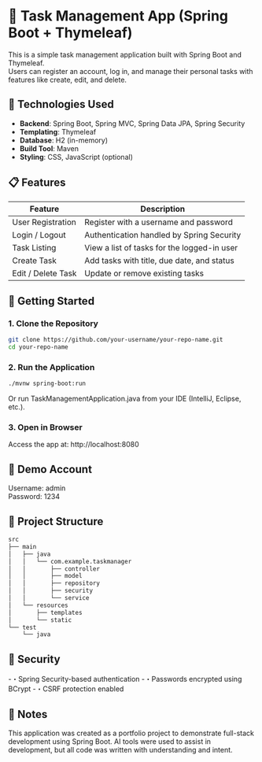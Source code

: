 # 📝 Task Management App (Spring Boot + Thymeleaf)

This is a simple task management application built with Spring Boot and Thymeleaf.  
Users can register an account, log in, and manage their personal tasks with features like create, edit, and delete.

## 🔧 Technologies Used

- **Backend**: Spring Boot, Spring MVC, Spring Data JPA, Spring Security
- **Templating**: Thymeleaf
- **Database**: H2 (in-memory)
- **Build Tool**: Maven
- **Styling**: CSS, JavaScript (optional)

## 📋 Features

| Feature        | Description                                 |
|----------------|---------------------------------------------|
| User Registration | Register with a username and password     |
| Login / Logout   | Authentication handled by Spring Security |
| Task Listing     | View a list of tasks for the logged-in user |
| Create Task      | Add tasks with title, due date, and status |
| Edit / Delete Task | Update or remove existing tasks           |

## 🚀 Getting Started

### 1. Clone the Repository

```bash
git clone https://github.com/your-username/your-repo-name.git
cd your-repo-name
```

### 2. Run the Application
```bash
./mvnw spring-boot:run
```
Or run TaskManagementApplication.java from your IDE (IntelliJ, Eclipse, etc.).

### 3. Open in Browser
Access the app at:
http://localhost:8080

## 👤 Demo Account
Username: admin  
Password: 1234

## 📁 Project Structure
```bash
src
├── main
│   ├── java
│   │   └── com.example.taskmanager
│   │       ├── controller
│   │       ├── model
│   │       ├── repository
│   │       ├── security
│   │       └── service
│   └── resources
│       ├── templates
│       └── static
└── test
    └── java
```

## 🔐 Security
-・Spring Security-based authentication
-・Passwords encrypted using BCrypt
-・CSRF protection enabled

## 🧠 Notes
This application was created as a portfolio project to demonstrate full-stack development using Spring Boot.
AI tools were used to assist in development, but all code was written with understanding and intent.

